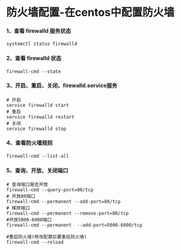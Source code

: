 # 防火墙配置-在centos中配置防火墙

#### 1、查看 firewalld 服务状态

```shell
systemctl status firewalld
```

#### 2、查看 firewalld 状态

```shell
firewall-cmd --state
```

#### 3、开启、重启、关闭、firewalld.service服务

```shell
# 开启
service firewalld start
# 重启
service firewalld restart
# 关闭
service firewalld stop
```

#### 4、查看防火墙规则

```shell
firewall-cmd --list-all
```

#### 5、查询、开放、关闭端口

```shell
# 查询端口是否开放
firewall-cmd --query-port=80/tcp
# 开放80端口
firewall-cmd --permanent --add-port=80/tcp
# 移除端口
firewall-cmd --permanent --remove-port=80/tcp
#开放5000-6000端口
firewall-cmd --permanent  --add-port=5000-6000/tcp

#重启防火墙(修改配置后要重启防火墙)
firewall-cmd --reload    
```

